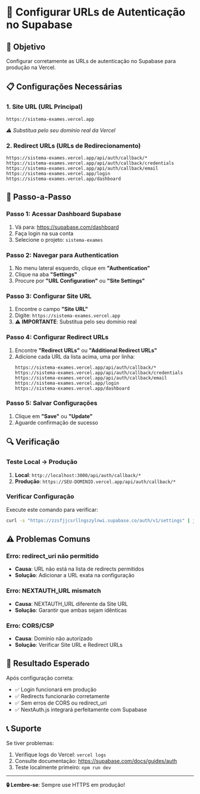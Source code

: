 # 🔧 Configurar URLs de Autenticação no Supabase

## 🎯 Objetivo
Configurar corretamente as URLs de autenticação no Supabase para produção na Vercel.

## 📋 Configurações Necessárias

### **1. Site URL (URL Principal)**
```
https://sistema-exames.vercel.app
```
*⚠️ Substitua pelo seu domínio real da Vercel*

### **2. Redirect URLs (URLs de Redirecionamento)**
```
https://sistema-exames.vercel.app/api/auth/callback/*
https://sistema-exames.vercel.app/api/auth/callback/credentials
https://sistema-exames.vercel.app/api/auth/callback/email
https://sistema-exames.vercel.app/login
https://sistema-exames.vercel.app/dashboard
```

## 🚀 Passo-a-Passo

### **Passo 1: Acessar Dashboard Supabase**
1. Vá para: https://supabase.com/dashboard
2. Faça login na sua conta
3. Selecione o projeto: `sistema-exames`

### **Passo 2: Navegar para Authentication**
1. No menu lateral esquerdo, clique em **"Authentication"**
2. Clique na aba **"Settings"**
3. Procure por **"URL Configuration"** ou **"Site Settings"**

### **Passo 3: Configurar Site URL**
1. Encontre o campo **"Site URL"**
2. Digite: `https://sistema-exames.vercel.app`
3. ⚠️ **IMPORTANTE**: Substitua pelo seu domínio real

### **Passo 4: Configurar Redirect URLs**
1. Encontre **"Redirect URLs"** ou **"Additional Redirect URLs"**
2. Adicione cada URL da lista acima, uma por linha:
   ```
   https://sistema-exames.vercel.app/api/auth/callback/*
   https://sistema-exames.vercel.app/api/auth/callback/credentials
   https://sistema-exames.vercel.app/api/auth/callback/email
   https://sistema-exames.vercel.app/login
   https://sistema-exames.vercel.app/dashboard
   ```

### **Passo 5: Salvar Configurações**
1. Clique em **"Save"** ou **"Update"**
2. Aguarde confirmação de sucesso

## 🔍 Verificação

### **Teste Local → Produção**
1. **Local**: `http://localhost:3000/api/auth/callback/*`
2. **Produção**: `https://SEU-DOMINIO.vercel.app/api/auth/callback/*`

### **Verificar Configuração**
Execute este comando para verificar:
```bash
curl -s "https://zzsfjjcsrllngszylnwi.supabase.co/auth/v1/settings" | jq
```

## ⚠️ Problemas Comuns

### **Erro: redirect_uri não permitido**
- **Causa**: URL não está na lista de redirects permitidos
- **Solução**: Adicionar a URL exata na configuração

### **Erro: NEXTAUTH_URL mismatch**
- **Causa**: NEXTAUTH_URL diferente da Site URL
- **Solução**: Garantir que ambas sejam idênticas

### **Erro: CORS/CSP**
- **Causa**: Domínio não autorizado
- **Solução**: Verificar Site URL e Redirect URLs

## 🎯 Resultado Esperado

Após configuração correta:
- ✅ Login funcionará em produção
- ✅ Redirects funcionarão corretamente
- ✅ Sem erros de CORS ou redirect_uri
- ✅ NextAuth.js integrará perfeitamente com Supabase

## 📞 Suporte

Se tiver problemas:
1. Verifique logs do Vercel: `vercel logs`
2. Consulte documentação: https://supabase.com/docs/guides/auth
3. Teste localmente primeiro: `npm run dev`

---

**🔒 Lembre-se**: Sempre use HTTPS em produção!
